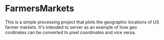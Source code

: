 # FarmersMarkets
This is a simple processing project that plots the geographic locations of US farmer markets. It's intended to server as an example of how geo cordinates can be converted to pixel coordinates and vice versa.

